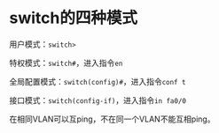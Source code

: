 # switch的四种模式

用户模式：`switch>`

特权模式：`switch#`，进入指令`en`

全局配置模式：`switch(config)#`，进入指令`conf t`

接口模式：`switch(config-if)`，进入指令`in fa0/0`

在相同VLAN可以互ping，不在同一个VLAN不能互相ping。
